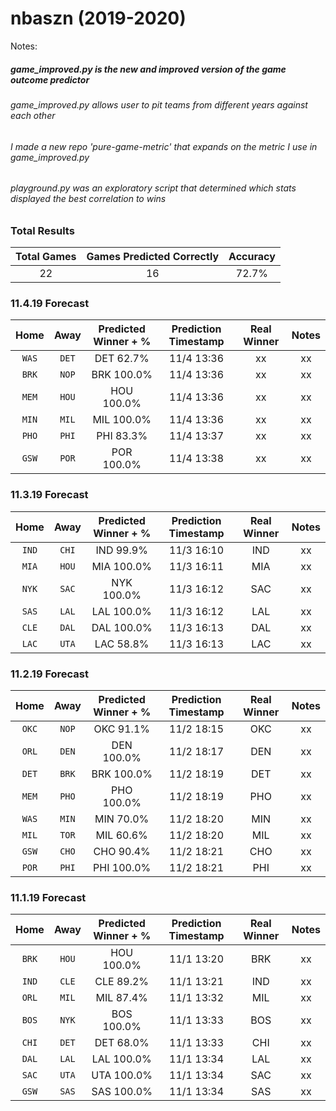 
# nbaszn (2019-2020)

Notes:

##### game_improved.py is the new and improved version of the game outcome predictor
###### game_improved.py allows user to pit teams from different years against each other
###### I made a new repo 'pure-game-metric' that expands on the metric I use in game_improved.py

###### playground.py was an exploratory script that determined which stats displayed the best correlation to wins
 

### Total Results

| Total Games        | Games Predicted Correctly | Accuracy |
|:-------------:|:-------------:|:-----:|
| 22     | 16 | 72.7% |


### 11.4.19 Forecast

| Home        | Away           | Predicted Winner + %  | Prediction Timestamp | Real Winner | Notes |
|:-------------:|:-------------:|:-----:|:-----:|:-------------:|:----:|
| `WAS`      | `DET` | DET 62.7% | 11/4 13:36 | xx | xx |
| `BRK`      | `NOP` | BRK 100.0% | 11/4 13:36 | xx | xx |
| `MEM`      | `HOU` | HOU 100.0% | 11/4 13:36 | xx | xx |
| `MIN`      | `MIL` | MIL 100.0% | 11/4 13:36 | xx | xx |
| `PHO`      | `PHI` | PHI 83.3% | 11/4 13:37 | xx | xx |
| `GSW`      | `POR` | POR 100.0% | 11/4 13:38 | xx | xx |


### 11.3.19 Forecast

| Home        | Away           | Predicted Winner + %  | Prediction Timestamp | Real Winner | Notes |
|:-------------:|:-------------:|:-----:|:-----:|:-------------:|:----:|
| `IND`      | `CHI` | IND 99.9% | 11/3 16:10 | IND | xx |
| `MIA`      | `HOU` | MIA 100.0% | 11/3 16:11 | MIA | xx |
| `NYK`      | `SAC` | NYK 100.0% | 11/3 16:12 | SAC | xx |
| `SAS`      | `LAL` | LAL 100.0% | 11/3 16:12 | LAL | xx |
| `CLE`      | `DAL` | DAL 100.0% | 11/3 16:13 | DAL | xx |
| `LAC`      | `UTA` | LAC 58.8% | 11/3 16:13 | LAC | xx |


### 11.2.19 Forecast

| Home        | Away           | Predicted Winner + %  | Prediction Timestamp | Real Winner | Notes |
|:-------------:|:-------------:|:-----:|:-----:|:-------------:|:----:|
| `OKC`      | `NOP` | OKC 91.1% | 11/2 18:15 | OKC | xx |
| `ORL`      | `DEN` | DEN 100.0% | 11/2 18:17 | DEN | xx |
| `DET`      | `BRK` | BRK 100.0% | 11/2 18:19 | DET | xx |
| `MEM`      | `PHO` | PHO 100.0% | 11/2 18:19 | PHO | xx |
| `WAS`      | `MIN` | MIN 70.0% | 11/2 18:20 | MIN | xx |
| `MIL`      | `TOR` | MIL 60.6% | 11/2 18:20 | MIL | xx |
| `GSW`      | `CHO` | CHO 90.4% | 11/2 18:21 | CHO | xx |
| `POR`      | `PHI` | PHI 100.0% | 11/2 18:21 | PHI | xx |


### 11.1.19 Forecast

| Home        | Away           | Predicted Winner + %  | Prediction Timestamp | Real Winner | Notes |
|:-------------:|:-------------:|:-----:|:-----:|:-------------:|:----:|
| `BRK`      | `HOU` | HOU 100.0% | 11/1 13:20 | BRK | xx |
| `IND`      | `CLE` | CLE 89.2% | 11/1 13:21 | IND | xx |
| `ORL`      | `MIL` | MIL 87.4% | 11/1 13:32 | MIL | xx |
| `BOS`      | `NYK` | BOS 100.0% | 11/1 13:33 | BOS | xx |
| `CHI`      | `DET` | DET 68.0% | 11/1 13:33 | CHI | xx |
| `DAL`      | `LAL` | LAL 100.0% | 11/1 13:34 | LAL | xx |
| `SAC`      | `UTA` | UTA 100.0% | 11/1 13:34 | SAC | xx |
| `GSW`      | `SAS` | SAS 100.0% | 11/1 13:34 | SAS | xx |





